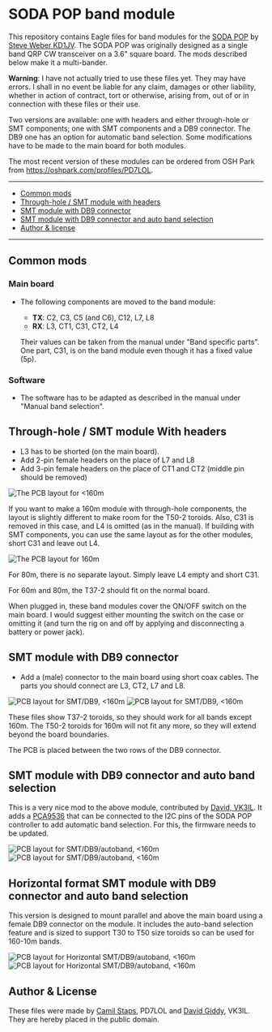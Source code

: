 # SODA POP band module
This repository contains Eagle files for band modules for the
[SODA POP][sodapop] by [Steve Weber KD1JV][kd1jv]. The SODA POP was originally
designed as a single band QRP CW transceiver on a 3.6" square board. The mods
described below make it a multi-bander.

**Warning**: I have not actually tried to use these files yet. They may have
errors. I shall in no event be liable for any claim, damages or other
liability, whether in action of contract, tort or otherwise, arising from, out
of or in connection with these files or their use.

Two versions are available: one with headers and either through-hole or SMT
components; one with SMT components and a DB9 connector. The DB9 one has an
option for automatic band selection. Some modifications have to be made to the
main board for both modules.

The most recent version of these modules can be ordered from OSH Park from
https://oshpark.com/profiles/PD7LOL.

---

- [Common mods](#common-mods)
- [Through-hole / SMT module with headers](#through-hole--smt-module-with-headers)
- [SMT module with DB9 connector](#smt-module-with-db9-connector)
- [SMT module with DB9 connector and auto band selection](#smt-module-with-db9-connector-and-auto-band-selection)
- [Author &amp; license](#author--license)

---

## Common mods

### Main board
- The following components are moved to the band module:
	- **TX**: C2, C3, C5 (and C6), C12, L7, L8
	- **RX**: L3, CT1, C31, CT2, L4

	Their values can be taken from the manual under "Band specific parts". One
	part, C31, is on the band module even though it has a fixed value (5p).

### Software
- The software has to be adapted as described in the manual under "Manual band
  selection".

## Through-hole / SMT module With headers
- L3 has to be shorted (on the main board).
- Add 2-pin female headers on the place of L7 and L8
- Add 3-pin female headers on the place of CT1 and CT2 (middle pin should be
  removed)

![The PCB layout for <160m](headers.png)

If you want to make a 160m module with through-hole components, the layout is
slightly different to make room for the T50-2 toroids. Also, C31 is removed in
this case, and L4 is omitted (as in the manual). If building with SMT
components, you can use the same layout as for the other modules, short C31 and
leave out L4.

![The PCB layout for 160m](headers-160m.png)

For 80m, there is no separate layout. Simply leave L4 empty and short C31.

For 60m and 80m, the T37-2 should fit on the normal board.

When plugged in, these band modules cover the ON/OFF switch on the main board.
I would suggest either mounting the switch on the case or omitting it (and turn
the rig on and off by applying and disconnecting a battery or power jack).

## SMT module with DB9 connector
- Add a (male) connector to the main board using short coax cables. The parts
  you should connect are L3, CT2, L7 and L8.

![PCB layout for SMT/DB9, <160m](db9smt-top.png)
![PCB layout for SMT/DB9, <160m](db9smt-bottom.png)

These files show T37-2 toroids, so they should work for all bands except 160m.
The T50-2 toroids for 160m will not fit any more, so they will extend beyond
the board boundaries.

The PCB is placed between the two rows of the DB9 connector.

## SMT module with DB9 connector and auto band selection
This is a very nice mod to the above module, contributed by
[David, VK3IL][vk3il]. It adds a [PCA9536][pca9536] that can be connected to
the I2C pins of the SODA POP controller to add automatic band selection. For
this, the firmware needs to be updated.

![PCB layout for SMT/DB9/autoband, <160m](db9smt-autoband-top.png)
![PCB layout for SMT/DB9/autoband, <160m](db9smt-autoband-bottom.png)

## Horizontal format SMT module with DB9 connector and auto band selection
This version is designed to mount parallel and above the main board using a female DB9 connector on the module. It includes the auto-band selection feature and is sized to support T30 to T50 size toroids so can be used for 160-10m bands.

![PCB layout for Horizontal SMT/DB9/autoband, <160m](db9-horizontal-autoband-top.png)
![PCB layout for Horizontal SMT/DB9/autoband, <160m](db9-horizontal-autoband-bottom.png)

## Author &amp; License
These files were made by [Camil Staps][cs], PD7LOL and [David Giddy][vk3il],
VK3IL. They are hereby placed in the public domain.

[cs]: https://camilstaps.nl
[kd1jv]: http://kd1jv.qrpradio.com/
[pca9536]: http://www.nxp.com/documents/data_sheet/PCA9536.pdf
[sodapop]: https://groups.yahoo.com/neo/groups/AT_Sprint/files/SODA%20POP/
[vk3il]: http://www.vk3il.net/
